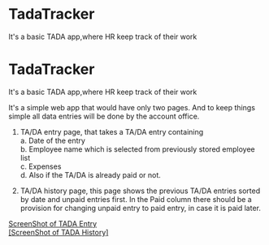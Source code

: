 # TadaTracker
It's a basic TADA app,where HR keep track of their work
# TadaTracker
It's a basic TADA app,where HR keep track of their work

It's a simple web app that would have only two pages. And to keep things
simple all data entries will be done by the account office.

1. TA/DA entry page, that takes a TA/DA entry containing </br>
  a. Date of the entry</br>
  b. Employee name which is selected from previously stored employee list</br>
  c. Expenses </br>
  d. Also if the TA/DA is already paid or not.</br>

2. TA/DA history page, this page shows the previous TA/DA entries sorted by date and unpaid
entries first. In the Paid column there should be a provision for changing unpaid entry to paid
entry, in case it is paid later.

[ScreenShot of TADA Entry](https://drive.google.com/file/d/1x_xTy0_tgms4SPnNngZPENr3a3yKrqUM/view?usp=sharing)<br>
[[ScreenShot of TADA History]](https://drive.google.com/file/d/1CayvoNjCAM9nLGn3r-35KcpPFKlyNzc4/view?usp=sharing)

